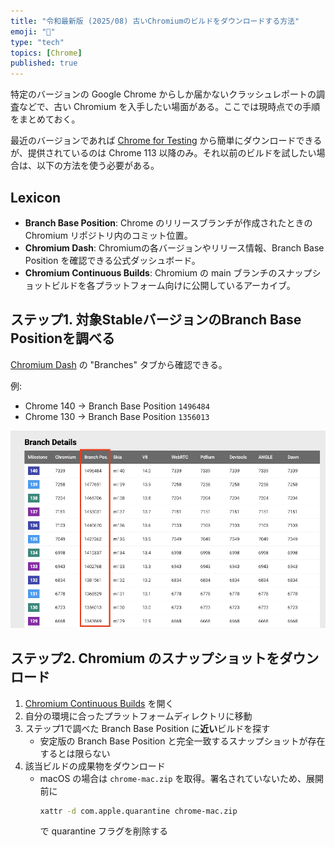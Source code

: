 ```yaml
---
title: "令和最新版 (2025/08) 古いChromiumのビルドをダウンロードする方法"
emoji: "🐣"
type: "tech"
topics: [Chrome]
published: true
---
```


特定のバージョンの Google Chrome からしか届かないクラッシュレポートの調査などで、古い Chromium を入手したい場面がある。ここでは現時点での手順をまとめておく。

最近のバージョンであれば [Chrome for Testing](https://googlechromelabs.github.io/chrome-for-testing/) から簡単にダウンロードできるが、提供されているのは Chrome 113 以降のみ。それ以前のビルドを試したい場合は、以下の方法を使う必要がある。

## Lexicon

* **Branch Base Position**: Chrome のリリースブランチが作成されたときの Chromium リポジトリ内のコミット位置。
* **Chromium Dash**: Chromiumの各バージョンやリリース情報、Branch Base Position を確認できる公式ダッシュボード。
* **Chromium Continuous Builds**: Chromium の main ブランチのスナップショットビルドを各プラットフォーム向けに公開しているアーカイブ。

## ステップ1. 対象StableバージョンのBranch Base Positionを調べる

[Chromium Dash](https://chromiumdash.appspot.com/releases) の "Branches" タブから確認できる。

例:
* Chrome 140 → Branch Base Position `1496484`
* Chrome 130 → Branch Base Position `1356013`

![](/images/chromium-dash-branches.png)

## ステップ2. Chromium のスナップショットをダウンロード

1. [Chromium Continuous Builds](https://commondatastorage.googleapis.com/chromium-browser-snapshots/index.html) を開く
2. 自分の環境に合ったプラットフォームディレクトリに移動
3. ステップ1で調べた Branch Base Position に**近い**ビルドを探す
   * 安定版の Branch Base Position と完全一致するスナップショットが存在するとは限らない
4. 該当ビルドの成果物をダウンロード
   * macOS の場合は `chrome-mac.zip` を取得。署名されていないため、展開前に
     ```sh
     xattr -d com.apple.quarantine chrome-mac.zip
     ```
     で quarantine フラグを削除する